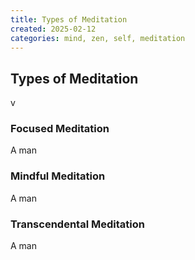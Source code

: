 ```yaml
---
title: Types of Meditation
created: 2025-02-12
categories: mind, zen, self, meditation
---
```


## Types of Meditation
v

### Focused Meditation
A man

### Mindful Meditation
A man

### Transcendental Meditation
A man